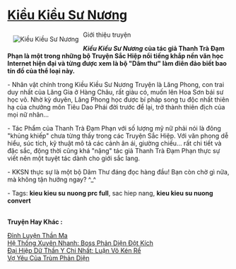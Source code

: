 <a href="https://utruyen.com/kieu-kieu-su-nuong/2120/" title="Kiều Kiều Sư Nương"><h1>Kiều Kiều Sư Nương</h1></a><div style="display:table"><img align="right" style="float: left; padding: 10px;" src="https://utruyen.com/images/story/200x260/kieu-kieu-su-nuong.jpg" alt="Kiều Kiều Sư Nương">Giới thiệu truyện<p></p><strong><em>Kiều Kiều Sư Nương</em> của tác giả Thanh Trà Đạm Phạn là một trong những bộ Truyện Sắc Hiệp nổi tiếng khắp nền văn học Internet hiện đại và từng được xem là bộ "Dâm thư" làm điên đảo biết bao tín đồ của thể loại này.</strong><p></p> - Nhân vật chính trong Kiều Kiều Sư Nương Truyện là Lăng Phong, con trai duy nhất của Lăng Gia ở Hàng Châu, rất giàu có, muốn lên Hoa Sơn bái sư học võ. Nhờ kỳ duyên, Lăng Phong học được bí pháp song tu độc nhất thiên hạ của chưởng môn Tiêu Dao Phái đời trước để lại, trở thành thiên địch của mọi nữ nhân...<p></p> - Tác Phẩm của Thanh Trà Đạm Phạn với số lượng mỹ nữ phải nói là đông "khủng khiếp" chưa từng thấy trong các Truyện Sắc Hiệp. Với văn phong dễ hiểu, súc tích, kỹ thuật mô tả các cảnh ân ái, giường chiếu... rất chi tiết và đặc sắc, động thời cũng khá "nặng" tác giả Thanh Trà Đạm Phạn thực sự viết nên một tuyệt tác dành cho giới sắc lang.<p></p> - KKSN thực sự là một bộ Dâm Thư đáng đọc hàng đầu! Bạn còn chờ gì nữa, mà không tận hưởng ngay? ^_^<p></p> - Tags: <strong>kieu kieu su nuong prc full</strong>, sac hiep nang, <strong>kieu kieu su nuong convert</strong></div><p><br><b>Truyện Hay Khác :</b></p><a href="https://utruyen.com/dinh-luyen-than-ma/17569/" alt="Đỉnh Luyện Thần Ma">Đỉnh Luyện Thần Ma</a><br/><a href="https://github.com/quanluxury/truyenhot/tree/master/truyenhay/17449/" alt="Hệ Thống Xuyên Nhanh: Boss Phản Diện Đột Kích">Hệ Thống Xuyên Nhanh: Boss Phản Diện Đột Kích</a><br/><a href="https://dammyh.wordpress.com/2019/11/07/dai-hiep-du-than-y-chi-nhat-luan-vo-ken-re/" alt="Đại Hiệp Dữ Thần Y Chi Nhất: Luận Võ Kén Rể">Đại Hiệp Dữ Thần Y Chi Nhất: Luận Võ Kén Rể</a><br/><a href="https://github.com/quanluxury/ngontinhhot/tree/master/truyenhay/11389/" alt="Vợ Yêu Của Trùm Phản Diện">Vợ Yêu Của Trùm Phản Diện</a><br/>